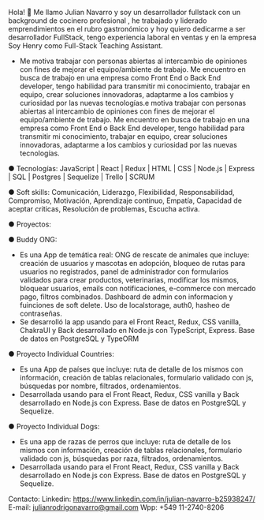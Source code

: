 Hola! 👋 Me llamo Julian Navarro y soy un desarrollador fullstack con un background de cocinero profesional , he trabajado y liderado emprendimientos en el rubro gastronómico y hoy quiero dedicarme a ser desarrollador FullStack, tengo experiencia laboral en ventas y en la empresa Soy Henry como Full-Stack Teaching Assistant.
- Me motiva trabajar con personas abiertas al intercambio de opiniones con fines de mejorar el equipo/ambiente de trabajo. Me encuentro en busca de trabajo en una empresa como Front End o Back End developer, tengo habilidad para transmitir mi conocimiento, trabajar en equipo, crear soluciones innovadoras, adaptarme a los cambios y curiosidad por las nuevas tecnologías.e motiva trabajar con personas abiertas al intercambio de opiniones con fines de mejorar el equipo/ambiente de trabajo. Me encuentro en busca de trabajo en una empresa como Front End o Back End developer, tengo habilidad para transmitir mi conocimiento, trabajar en equipo, crear soluciones innovadoras, adaptarme a los cambios y curiosidad por las nuevas tecnologías.

● Tecnologías:
JavaScript | React | Redux | HTML | CSS | Node.js | Express | SQL | Postgres | Sequelize | Trello | SCRUM

● Soft skills:
Comunicación, Liderazgo, Flexibilidad, Responsabilidad, Compromiso, Motivación, Aprendizaje continuo, Empatía, Capacidad de aceptar criticas, Resolución de problemas, Escucha activa.

● Proyectos:

● Buddy ONG:
- Es una App de temática real: ONG de rescate de animales que incluye: creación de usuarios y mascotas en adopción, bloqueo de rutas para usuarios no registrados, panel de administrador con formularios validados para crear productos, veterinarias, modificar los mismos, bloquear usuarios, emails con notificaciones, e-commerce con mercado pago, filtros combinados. Dashboard de admin con informacion y fuinciones de soft delete. Uso de localstorage, auth0, hasheo de contraseñas.
- Se desarrolló la app usando para el Front React, Redux, CSS vanilla, ChakraUI y Back
desarrollado en Node.js con TypeScript, Express. Base de datos en PostgreSQL y TypeORM

● Proyecto Individual Countries:
- Es una App de países que incluye: ruta de detalle de los mismos con información, creación de tablas relacionales, formulario validado con js, búsquedas por nombre, filtrados, ordenamientos.
- Desarrollada usando para el Front React, Redux, CSS vanilla y Back desarrollado en Node.js con Express. Base de datos en PostgreSQL y Sequelize.

● Proyecto Individual Dogs:
- Es una app de razas de perros que incluye: ruta de detalle de los mismos con información, creación de tablas relacionales, formulario validado con js, búsquedas por raza, filtrados, ordenamientos.
- Desarrollada usando para el Front React, Redux, CSS vanilla y Back desarrollado en Node.js con Express. Base de datos en PostgreSQL y Sequelize.

Contacto:
Linkedin: https://www.linkedin.com/in/julian-navarro-b25938247/ 
E-mail: julianrodrigonavarro@gmail.com
Wpp: +549 11-2740-8206
